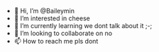 - 👋 Hi, I’m @Baileymin
- 👀 I’m interested in cheese
- 🌱 I’m currently learning we dont talk about it ;-;
- 💞️ I’m looking to collaborate on no
- 📫 How to reach me pls dont

<!---
Baileymin/Baileymin is a ✨ special ✨ repository because its `README.md` (this file) appears on your GitHub profile.
You can click the Preview link to take a look at your changes.
--->
